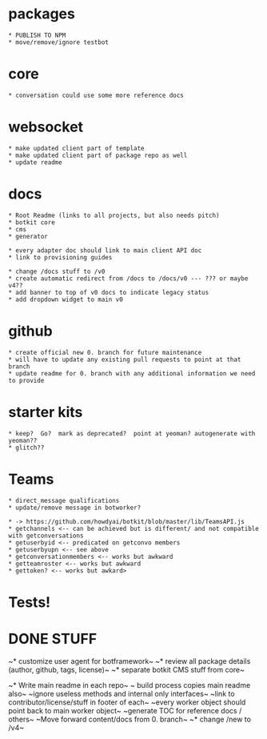 # packages

    * PUBLISH TO NPM
    * move/remove/ignore testbot

# core

    * conversation could use some more reference docs

# websocket

    * make updated client part of template
    * make updated client part of package repo as well
    * update readme

# docs

    * Root Readme (links to all projects, but also needs pitch)
    * botkit core 
    * cms
    * generator

    * every adapter doc should link to main client API doc
    * link to provisioning guides

    * change /docs stuff to /v0
    * create automatic redirect from /docs to /docs/v0 --- ??? or maybe v4??
    * add banner to top of v0 docs to indicate legacy status
    * add dropdown widget to main v0

# github

    * create official new 0. branch for future maintenance
    * will have to update any existing pull requests to point at that branch
    * update readme for 0. branch with any additional information we need to provide

# starter kits

    * keep?  Go?  mark as deprecated?  point at yeoman? autogenerate with yeoman??
    * glitch??

# Teams 

    * direct_message qualifications
    * update/remove message in botworker?

    * -> https://github.com/howdyai/botkit/blob/master/lib/TeamsAPI.js
    * getchannels <-- can be achieved but is different/ and not compatible with getconversations
    * getuserbyid <-- predicated on getconvo members
    * getuserbyupn <-- see above
    * getconversationmembers <-- works but awkward
    * getteamroster <-- works but awkward
    * gettoken? <-- works but awkard>


# Tests!


# DONE STUFF

~* customize user agent for botframework~
~* review all package details (author, github, tags, license)~
~* separate botkit CMS stuff from core~

~* Write main readme in each repo~
~ build process copies main readme also~
~ignore useless methods and internal only interfaces~
~link to contributor/license/stuff in footer of each~
~every worker object should point back to main worker object~
~generate TOC for reference docs / others~
~Move forward content/docs from 0. branch~
~* change /new to /v4~
